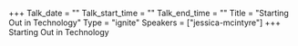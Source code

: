 +++
Talk_date = ""
Talk_start_time = ""
Talk_end_time = ""
Title = "Starting Out in Technology"
Type = "ignite"
Speakers = ["jessica-mcintyre"]
+++
Starting Out in Technology